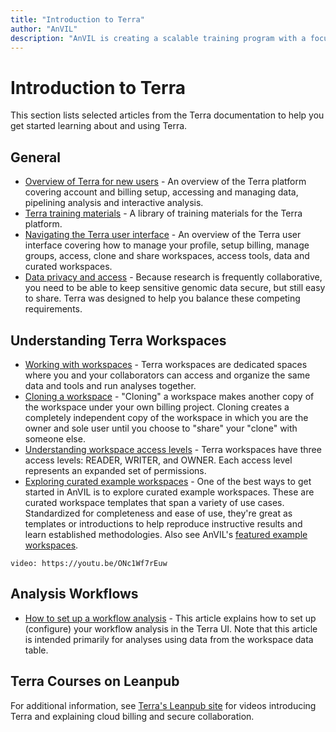 ```yaml
---
title: "Introduction to Terra"
author: "AnVIL"
description: "AnVIL is creating a scalable training program with a focus on researchers and use cases."
---
```


# Introduction to Terra

This section lists selected articles from the Terra documentation to help you get started learning about and using Terra.

## General

- [Overview of Terra for new users](https://support.terra.bio/hc/en-us/sections/360006866192-New-users-overview) - An overview of the Terra platform covering account and billing setup, accessing and managing data, pipelining analysis and interactive analysis.
- [Terra training materials](https://support.terra.bio/) - A library of training materials for the Terra platform.
- [Navigating the Terra user interface](https://support.terra.bio/hc/en-us/articles/360022704371-Navigating-in-Terra) - An overview of the Terra user interface covering how to manage your profile, setup billing, manage groups, access, clone and share workspaces, access tools, data and curated workspaces.
- [Data privacy and access](https://support.terra.bio/hc/en-us/articles/360026775691-Managing-data-privacy-and-access-with-Authorization-Domains) - Because research is frequently collaborative, you need to be able to keep sensitive genomic data secure, but still easy to share. Terra was designed to help you balance these competing requirements.

## Understanding Terra Workspaces

- [Working with workspaces](https://support.terra.bio/hc/en-us/articles/360024743371-Working-with-workspaces) - Terra workspaces are dedicated spaces where you and your collaborators can access and organize the same data and tools and run analyses together.
- [Cloning a workspace](https://support.terra.bio/hc/en-us/articles/360026130851-How-to-clone-a-workspace) - "Cloning" a workspace makes another copy of the workspace under your own billing project. Cloning creates a completely independent copy of the workspace in which you are the owner and sole user until you choose to "share" your "clone" with someone else.
- [Understanding workspace access levels](https://support.terra.bio/hc/en-us/articles/360025851892-Reader-writer-or-owner-Workspace-access-controls-explained) - Terra workspaces have three access levels: READER, WRITER, and OWNER. Each access level represents an expanded set of permissions.
- [Exploring curated example workspaces](https://support.terra.bio/hc/en-us/articles/360028967111-Start-with-curated-sample-workspaces-for-a-variety-of-use-cases) - One of the best ways to get started in AnVIL is to explore curated example workspaces. These are curated workspace templates that span a variety of use cases. Standardized for completeness and ease of use, they're great as templates or introductions to help reproduce instructive results and learn established methodologies. Also see AnVIL's [featured example workspaces](/learn/analysis-workflows/using-example-workspaces).

`video: https://youtu.be/ONc1Wf7rEuw`

## Analysis Workflows

- [How to set up a workflow analysis](https://support.terra.bio/hc/en-us/articles/360026521831-How-to-set-up-a-workflow-analysis-) - This article explains how to set up (configure) your workflow analysis in the Terra UI. Note that this article is intended primarily for analyses using data from the workspace data table.

## Terra Courses on Leanpub
For additional information, see [Terra's Leanpub site](https://leanpub.com/universities/terra/courses) for videos introducing Terra and explaining cloud billing and secure collaboration.
